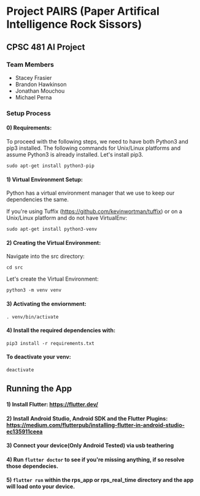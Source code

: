 # Project PAIRS (Paper Artifical Intelligence Rock Sissors)

## CPSC 481 AI Project

### Team Members
* Stacey Frasier
* Brandon Hawkinson
* Jonathan Mouchou
* Michael Perna

### Setup Process

#### 0) Requirements:

To proceed with the following steps, we need to have both Python3 and pip3 installed. The following commands for Unix/Linux platforms and assume Python3 is already installed. Let's install pip3.

`sudo apt-get install python3-pip`

#### 1) Virtual Environment Setup:

Python has a virtual environment manager that we use to keep our dependencies the same.

If you're using Tuffix (https://github.com/kevinwortman/tuffix) or on a Unix/Linux platform and do not have VirtualEnv:

`sudo apt-get install python3-venv`

#### 2) Creating the Virtual Environment:

Navigate into the src directory:

`cd src`

Let's create the Virtual Environment:

`python3 -m venv venv`

#### 3) Activating the enviornment:

`. venv/bin/activate`

#### 4) Install the required dependencies with:

`pip3 install -r requirements.txt`

#### To deactivate your venv:

`deactivate` 

## Running the App
#### 1) Install Flutter: https://flutter.dev/
#### 2) Install Android Studio, Android SDK and the Flutter Plugins: https://medium.com/flutterpub/installing-flutter-in-android-studio-ec135911ceea
#### 3) Connect your device(Only Android Tested) via usb teathering
#### 4) Run ```flutter doctor``` to see if you're missing anything, if so resolve those dependecies.
#### 5) ```flutter run``` within the rps_app or rps_real_time directory and the app will load onto your device.
